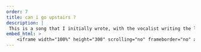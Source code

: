```yaml
---
order: 7
title: can i go upstairs ?
description: |
 This is a song that I initially wrote, with the vocalist writing the lyrics and the band as a whole arranging the piece. This song was produced along side "rising sun".
embed_html: >
    <iframe width="100%" height="300" scrolling="no" frameborder="no" allow="autoplay" src="https://w.soundcloud.com/player/?url=https%3A//api.soundcloud.com/tracks/1970250175&color=%233b35be&auto_play=false&hide_related=false&show_comments=true&show_user=true&show_reposts=false&show_teaser=true&visual=true"></iframe><div style="font-size: 10px; color: #cccccc;line-break: anywhere;word-break: normal;overflow: hidden;white-space: nowrap;text-overflow: ellipsis; font-family: Interstate,Lucida Grande,Lucida Sans Unicode,Lucida Sans,Garuda,Verdana,Tahoma,sans-serif;font-weight: 100;"><a href="https://soundcloud.com/no-clue-268883660" title="No Clue" target="_blank" style="color: #cccccc; text-decoration: none;">No Clue</a> · <a href="https://soundcloud.com/no-clue-268883660/can-i-go-upstairs" title="can i go upstairs ?" target="_blank" style="color: #cccccc; text-decoration: none;">can i go upstairs ?</a></div>
---
```

